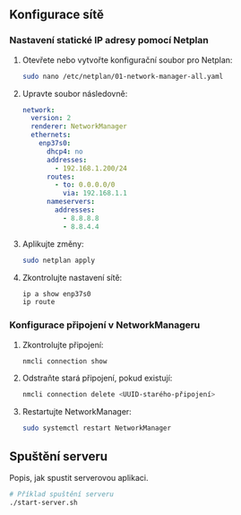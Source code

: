 
## Konfigurace sítě

### Nastavení statické IP adresy pomocí Netplan

1. Otevřete nebo vytvořte konfigurační soubor pro Netplan:
    ```bash
    sudo nano /etc/netplan/01-network-manager-all.yaml
    ```

2. Upravte soubor následovně:
    ```yaml
    network:
      version: 2
      renderer: NetworkManager
      ethernets:
        enp37s0:
          dhcp4: no
          addresses:
            - 192.168.1.200/24
          routes:
            - to: 0.0.0.0/0
              via: 192.168.1.1
          nameservers:
            addresses:
              - 8.8.8.8
              - 8.8.4.4
    ```

3. Aplikujte změny:
    ```bash
    sudo netplan apply
    ```

4. Zkontrolujte nastavení sítě:
    ```bash
    ip a show enp37s0
    ip route
    ```

### Konfigurace připojení v NetworkManageru

1. Zkontrolujte připojení:
    ```bash
    nmcli connection show
    ```

2. Odstraňte stará připojení, pokud existují:
    ```bash
    nmcli connection delete <UUID-starého-připojení>
    ```

3. Restartujte NetworkManager:
    ```bash
    sudo systemctl restart NetworkManager
    ```

## Spuštění serveru

Popis, jak spustit serverovou aplikaci.

```bash
# Příklad spuštění serveru
./start-server.sh

